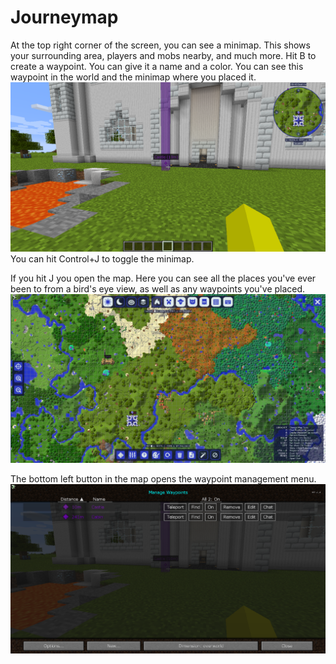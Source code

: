 # Journeymap

At the top right corner of the screen, you can see a minimap. This shows your surrounding area, players and mobs nearby, and much more.
Hit B to create a waypoint. You can give it a name and a color. You can see this waypoint in the world and the minimap where you placed it.
![](waypoint.png)
You can hit Control+J to toggle the minimap.

If you hit J you open the map. Here you can see all the places you've ever been to from a bird's eye view, as well as any waypoints you've placed.
![](map.png)

The bottom left button in the map opens the waypoint management menu.
![](waypoint_manager.png)